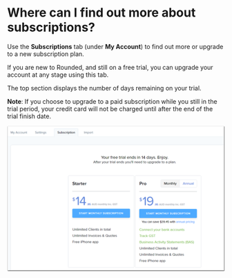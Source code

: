 # Where can I find out more about subscriptions?

Use the **Subscriptions** tab \(under **My Account**\) to find out more or upgrade to a new subscription plan.

If you are new to Rounded, and still on a free trial, you can upgrade your account at any stage using this tab.

The top section displays the number of days remaining on your trial.

**Note**: If you choose to upgrade to a paid subscription while you still in the trial period, your credit card will not be charged until after the end of the trial finish date.

![](/assets/Subs.png)

